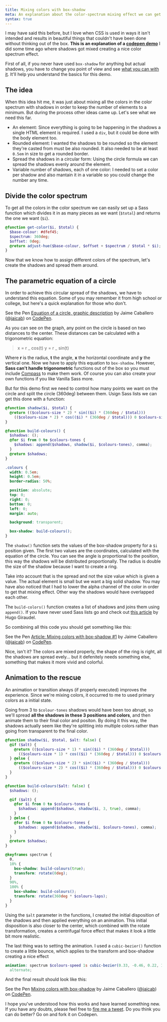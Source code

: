 ```yaml
---
title: Mixing colors with box-shadow
meta: An explanation about the color-spectrum mixing effect we can get with shadows.
syntax: true
---
```


I may have said this before, but I love when CSS is used in ways it isn't intended and results in beautiful things that couldn't have been done without thinking out of the box. **This is an explanation of a [codepen demo](https://codepen.io/jaicab/pen/xicaj/)** I did some time ago where shadows got mixed creating a nice color spectrum effect.

First of all, if you never have used `box-shadow` for anything but actual shadows, you have to change you point of view and see [what you can with it](/2014/07/21/box-shadow-out-of-the-box/). It'll help you understand the basics for this demo.

## The idea

When this idea hit me, it was just about mixing all the colors in the color spectrum with shadows in order to keep the number of elements to a minimum. But during the process other ideas came up. Let's see what we need this far.

- An element: Since everything is going to be happening in the shadows a single HTML element is required. I used a `div`, but it could be done with the body element too.
- Rounded element: I wanted the shadows to be rounded so the element they're casted from must be also rounded. It also needed to be at least `0.5em` in size to get a rounded border.
- Spread the shadows in a circular form: Using the circle formula we can spread the shadows evenly around the element.
- Variable number of shadows, each of one color: I needed to set a color per shadow and also mantain it in a variable so you could change the number any time.

## Divide the color spectrum

To get all the colors in the color spectrum we can easily set up a Sass function which divides it in as many pieces as we want (`$total`) and returns the one we want (`$i`).

```scss
@function get-color($i, $total) {
  $base-colour: #dfef45;
  $spectrum: 360deg;
  $offset: 0deg;
  @return adjust-hue($base-colour, $offset + $spectrum / $total * $i);
}
```

Now that we know how to assign different colors of the spectrum, let's create the shadows and spread them around.

## The parametric equation of a circle

In order to achieve this circular spread of the shadows, we have to understand this equation. Some of you may remember it from high school or college, but here's a quick explanation for those who don't.

<div class="u-expand">
<p data-height="400" data-theme-id="7008" data-slug-hash="ifJHr" data-default-tab="result" class='codepen'>See the Pen <a href='https://codepen.io/jaicab/pen/ifJHr/'>Equation of a circle, graphic description</a> by Jaime Caballero (<a href='https://codepen.io/jaicab'>@jaicab</a>) on <a href='https://codepen.io'>CodePen</a>.</p>
<script async src="//codepen.io/assets/embed/ei.js"></script>
</div>

As you can see on the graph, any point on the circle is based on two distances to the center. These distances can be calculated with a trigonometric equation:

> x = r _ cos(t)
> y = r _ sin(t)

Where **r** is the radius, **t** the angle, **x** the horizontal coordinate and **y** the vertical one. Now we have to apply this equation to `box-shadow`. However, **Sass can't handle trigonometric** functions out of the box so you must include [Compass](http://compass-style.org) to make them work. Of course you can also create your own functions if you like Vanilla Sass more.

But for this demo first we need to control how many points we want on the circle and split the circle (360deg) between them. Usign Sass lists we can get this done with a function:

```scss
@function shadow($i, $total) {
  @return (($colours-size * 2) * sin(($i) * (360deg / $total)))
    (($colours-size * 2) * cos(($i) * (360deg / $total))) 0 $colours-size rgba(get-color($i, $total), 0.2);
}

@function build-colours() {
  $shadows: ();
  @for $i from 0 to $colours-tones {
    $shadows: append($shadows, shadow($i, $colours-tones), comma);
  }
  @return $shadows;
}

.colours {
  width: 0.5em;
  height: 0.5em;
  border-radius: 50%;

  position: absolute;
  top: 0;
  right: 0;
  bottom: 0;
  left: 0;
  margin: auto;

  background: transparent;

  box-shadow: build-colours();
}
```

The `shadow()` function sets the values of the box-shadow property for a `$i` position given. The first two values are the coordinates, calculated with the equation of the circle. You can see the angle is proportional to the position, this way the shadows will be distributed proportionally. The radius is double the size of the shadow because I want to create a ring.

Take into account that is the spread and not the size value which is given a value. The actual element is small but we want a big solid shadow. You may have also noticed that I had to lower the alpha channel of the color in order to get that mixing effect. Other way the shadows would have overlapped each other.

The `build-colors()` function creates a list of shadows and joins them using `append()`. If you have never used Sass lists go and check out [this article](http://hugogiraudel.com/2013/07/15/understanding-sass-lists/) by Hugo Giraudel.

So combining all this code you should get something like this:

<div class="u-expand">
<p data-height="500" data-theme-id="7008" data-slug-hash="phrzf" data-default-tab="result" class='codepen'>See the Pen <a href='https://codepen.io/jaicab/pen/phrzf/'>Article: Mixing colors with box-shadow #1</a> by Jaime Caballero (<a href='https://codepen.io/jaicab'>@jaicab</a>) on <a href='https://codepen.io'>CodePen</a>.</p>
<script async src="//codepen.io/assets/embed/ei.js"></script>
</div>

Nice, isn't it? The colors are mixed properly, the shape of the ring is right, all the shadows are spread evely... but it defenitely needs something else, something that makes it more vivid and colorful.

## Animation to the rescue

An animation or transition always (if properly executed) improves the experience. Since we're mixing colors, it occurred to me to used primary colors as a initial state.

Going from 3 to `$colour-tones` shadows would have been too abrupt, so we'll spread **all the shadows in these 3 positions and colors**, and then animate them to their final color and positon. By doing it this way, the shadows actually seem like they're splitting into multiple colors rather than going from transparent to the final color.

```scss
@function shadow($i, $total, $alt: false) {
  @if ($alt) {
    @return (($colours-size * 1) * sin(($i) * (360deg / $total)))
      (($colours-size * 1) * cos(($i) * (360deg / $total))) 0 $colours-size rgba(get-color($i, $total), 0.9);
  } @else {
    @return (($colours-size * 2) * sin(($i) * (360deg / $total)))
      (($colours-size * 2) * cos(($i) * (360deg / $total))) 0 $colours-size rgba(get-color($i, $total), 0.2);
  }
}

@function build-colours($alt: false) {
  $shadows: ();

  @if ($alt) {
    @for $i from 0 to $colours-tones {
      $shadows: append($shadows, shadow($i, 3, true), comma);
    }
  } @else {
    @for $i from 0 to $colours-tones {
      $shadows: append($shadows, shadow($i, $colours-tones), comma);
    }
  }
  @return $shadows;
}

@keyframes spectrum {
  0,
  10% {
    box-shadow: build-colours(true);
    transform: rotate(0deg);
  }
  90%,
  100% {
    box-shadow: build-colours();
    transform: rotate(360deg * $colours-laps);
  }
}
```

Using the `$alt` parameter in the functions, I created the initial disposition of the shadows and then applied everything on an animation. This initial disposition is also closer to the center, which combined with the rotate transformation, creates a centrifugal force effect that makes it look a little bit more realistic.

The last thing was to setting the animation. I used a `cubic-bezier()` function to create a little bounce, which applies to the transform and box-shadow creating a nice effect

```scss
animation: spectrum $colours-speed 1s cubic-bezier(0.33, -0.46, 0.22, 1.09) infinite
  alternate;
```

And the final result should look like this:

<div class="u-expand">
<p data-height="450" data-theme-id="7008" data-slug-hash="xicaj" data-default-tab="result" class='codepen'>See the Pen <a href='https://codepen.io/jaicab/pen/xicaj/'>Mixing colors with box-shadow</a> by Jaime Caballero (<a href='https://codepen.io/jaicab'>@jaicab</a>) on <a href='https://codepen.io'>CodePen</a>.</p>
<script async src="//codepen.io/assets/embed/ei.js"></script>
</div>

I hope you've understood how this works and have learned something new. If you have any doubts, please feel free to [fire me a tweet](http://twitter.com/{{site.twitter}}). Do you think you can do better? Go on and fork it on Codepen.
